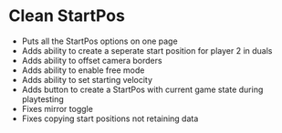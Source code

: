 # Clean StartPos

- Puts all the StartPos options on one page
- Adds ability to create a seperate start position for player 2 in duals
- Adds ability to offset camera borders
- Adds ability to enable free mode
- Adds ability to set starting velocity
- Adds button to create a StartPos with current game state during playtesting
- Fixes mirror toggle
- Fixes copying start positions not retaining data
